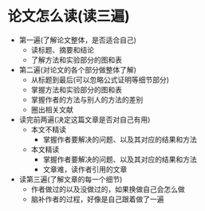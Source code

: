# 论文怎么读(读三遍)
- 第一遍(了解论文整体，是否适合自己)
  - 读标题、摘要和结论
  - 了解方法和实验部分的图和表
- 第二遍(对论文的各个部分做整体了解)
  - 从标题到最后(可以忽略公式证明等细节部分)
  - 掌握方法和实验部分的图和表
  - 掌握作者的方法与别人的方法的差别
  - 圈出相关文献
- 读完前两遍(决定这篇文章是否对自己有用)
  - 本文不精读
    - 掌握作者要解决的问题、以及其对应的结果和方法
  - 本文精读
    - 掌握作者要解决的问题、以及其对应的结果和方法
    - 文章难，读作者引用的文章
- 读第三遍(了解文章的每一个细节)
  - 作者做过的以及没做过的，如果换做自己会怎么做
  - 脑补作者的过程，好像是自己跟着做了一遍
